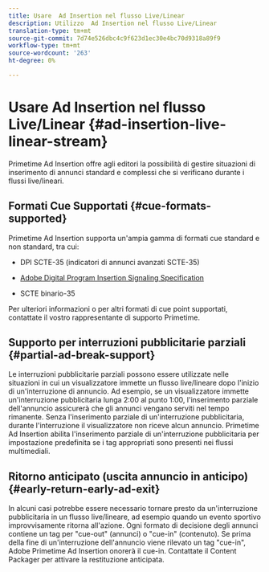 ```yaml
---
title: Usare  Ad Insertion nel flusso Live/Linear
description: Utilizzo  Ad Insertion nel flusso Live/Linear
translation-type: tm+mt
source-git-commit: 7d74e526dbc4c9f623d1ec30e4bc70d9318a89f9
workflow-type: tm+mt
source-wordcount: '263'
ht-degree: 0%

---
```



# Usare  Ad Insertion nel flusso Live/Linear {#ad-insertion-live-linear-stream}

Primetime  Ad Insertion offre agli editori la possibilità di gestire situazioni di inserimento di annunci standard e complessi che si verificano durante i flussi live/lineari.

## Formati Cue Supportati {#cue-formats-supported}

Primetime  Ad Insertion supporta un&#39;ampia gamma di formati cue standard e non standard, tra cui:

* DPI SCTE-35 (indicatori di annunci avanzati SCTE-35)

* [Adobe Digital Program Insertion Signaling Specification](https://www.adobe.com/content/dam/acom/en/devnet/primetime/PrimetimeDigitalProgramInsertionSignalingSpecification.pdf)

* SCTE binario-35

Per ulteriori informazioni o per altri formati di cue point supportati, contattate il vostro rappresentante di supporto Primetime.

## Supporto per interruzioni pubblicitarie parziali {#partial-ad-break-support}

Le interruzioni pubblicitarie parziali possono essere utilizzate nelle situazioni in cui un visualizzatore immette un flusso live/lineare dopo l&#39;inizio di un&#39;interruzione di annuncio.  Ad esempio, se un visualizzatore immette un&#39;interruzione pubblicitaria lunga 2:00 al punto 1:00, l&#39;inserimento parziale dell&#39;annuncio assicurerà che gli annunci vengano serviti nel tempo rimanente. Senza l&#39;inserimento parziale di un&#39;interruzione pubblicitaria, durante l&#39;interruzione il visualizzatore non riceve alcun annuncio. Primetime  Ad Insertion abilita l&#39;inserimento parziale di un&#39;interruzione pubblicitaria per impostazione predefinita se i tag appropriati sono presenti nei flussi multimediali.

## Ritorno anticipato (uscita annuncio in anticipo) {#early-return-early-ad-exit}

In alcuni casi potrebbe essere necessario tornare presto da un&#39;interruzione pubblicitaria in un flusso live/lineare, ad esempio quando un evento sportivo improvvisamente ritorna all&#39;azione. Ogni formato di decisione degli annunci contiene un tag per &quot;cue-out&quot; (annunci) o &quot;cue-in&quot; (contenuto). Se prima della fine di un&#39;interruzione dell&#39;annuncio viene rilevato un tag &quot;cue-in&quot;,  Adobe Primetime  Ad Insertion onorerà il cue-in. Contattate il Content Packager per attivare la restituzione anticipata.
